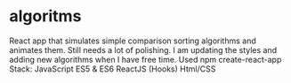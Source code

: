 # algoritms
React app that simulates simple comparison sorting algorithms and animates them. 
Still needs a lot of polishing. I am updating the styles and adding new algorithms when I have free time.
Used npm create-react-app
Stack: 
  JavaScript ES5 & ES6
  ReactJS (Hooks)
  Html/CSS


